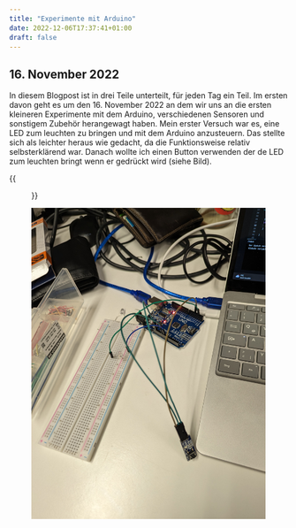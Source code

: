 ```yaml
---
title: "Experimente mit Arduino"
date: 2022-12-06T17:37:41+01:00
draft: false
--- 
```


## 16. November 2022

 In diesem Blogpost ist in drei Teile unterteilt, für jeden Tag ein Teil. Im ersten davon geht es um den 16. November 2022 an dem wir uns an die ersten kleineren Experimente mit dem Arduino, verschiedenen Sensoren und sonstigem Zubehör herangewagt haben. Mein erster Versuch war es, eine LED zum leuchten zu bringen und mit dem Arduino anzusteuern. Das stellte sich als leichter heraus wie gedacht, da die Funktionsweise relativ selbsterklärend war. Danach wollte ich einen Button verwenden der de LED zum leuchten bringt wenn er gedrückt wird (siehe Bild).

{{<figure src="../content/img/single_btn.jpg"  width="60%"  height="60%">}}

![single button](../img/single_btn.jpg)